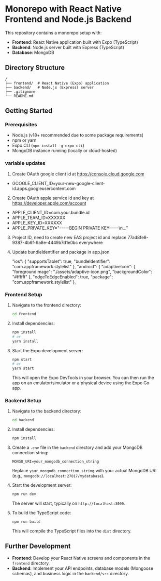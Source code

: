 # Monorepo with React Native Frontend and Node.js Backend

This repository contains a monorepo setup with:

- **Frontend**: React Native application built with Expo (TypeScript)
- **Backend**: Node.js server built with Express (TypeScript)
- **Database**: MongoDB

## Directory Structure

```
/
├── frontend/  # React Native (Expo) application
├── backend/   # Node.js (Express) server
├── .gitignore
└── README.md
```

## Getting Started

### Prerequisites

- Node.js (v18+ recommended due to some package requirements)
- npm or yarn
- Expo CLI (`npm install -g expo-cli`)
- MongoDB instance running (locally or cloud-hosted)

### variable updates

1. Create OAuth google client id at https://console.cloud.google.com

- GOOGLE_CLIENT_ID=your-new-google-client-id.apps.googleusercontent.com

2. Create OAuth apple service id and key at https://developer.apple.com/account

- APPLE_CLIENT_ID=com.your.bundle.id
- APPLE_TEAM_ID=XXXXXX
- APPLE_KEY_ID=XXXXXX
- APPLE_PRIVATE_KEY="-----BEGIN PRIVATE KEY-----\n..."

3. Project ID, need to create new EAS project id and replace 77ad8fe8-9387-4b6f-9a8e-4449b7d1e0bc everywhere

4. Update bundleIdentifier and package in app.json

    "ios": {
      "supportsTablet": true,
      "bundleIdentifier": "com.appframework.stylelist"
    },
    "android": {
      "adaptiveIcon": {
        "foregroundImage": "./assets/adaptive-icon.png",
        "backgroundColor": "#ffffff"
      },
      "edgeToEdgeEnabled": true,
      "package": "com.appframework.stylelist"
    },

### Frontend Setup

1.  Navigate to the frontend directory:
    ```bash
    cd frontend
    ```
2.  Install dependencies:
    ```bash
    npm install
    # or
    yarn install
    ```
3.  Start the Expo development server:
    ```bash
    npm start
    # or
    yarn start
    ```
    This will open the Expo DevTools in your browser. You can then run the app on an emulator/simulator or a physical device using the Expo Go app.

### Backend Setup

1.  Navigate to the backend directory:
    ```bash
    cd backend
    ```
2.  Install dependencies:
    ```bash
    npm install
    ```
3.  Create a `.env` file in the `backend` directory and add your MongoDB connection string:
    ```env
    MONGO_URI=your_mongodb_connection_string
    ```
    Replace `your_mongodb_connection_string` with your actual MongoDB URI (e.g., `mongodb://localhost:27017/mydatabase`).

4.  Start the development server:
    ```bash
    npm run dev
    ```
    The server will start, typically on `http://localhost:3000`.

5.  To build the TypeScript code:
    ```bash
    npm run build
    ```
    This will compile the TypeScript files into the `dist` directory.

## Further Development

- **Frontend**: Develop your React Native screens and components in the `frontend` directory.
- **Backend**: Implement your API endpoints, database models (Mongoose schemas), and business logic in the `backend/src` directory. 